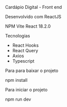 Cardápio Digital - Front end

Desenvolvido com ReactJS

NPM Vite
React 18.2.0

Tecnologias 

- React Hooks
- React Query
- Axios
- Typescript

Para para baixar o projeto

npm install

Para iniciar o projeto

npm run dev
 
